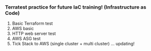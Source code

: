 ### Terratest practice for future IaC training! (Infrastructure as Code)

1. Basic Terraform test 
1. AWS basic
1. HTTP web server test
1. AWS ASG test
1. Tick Stack to AWS (single cluster + multi cluster)
... updating!
